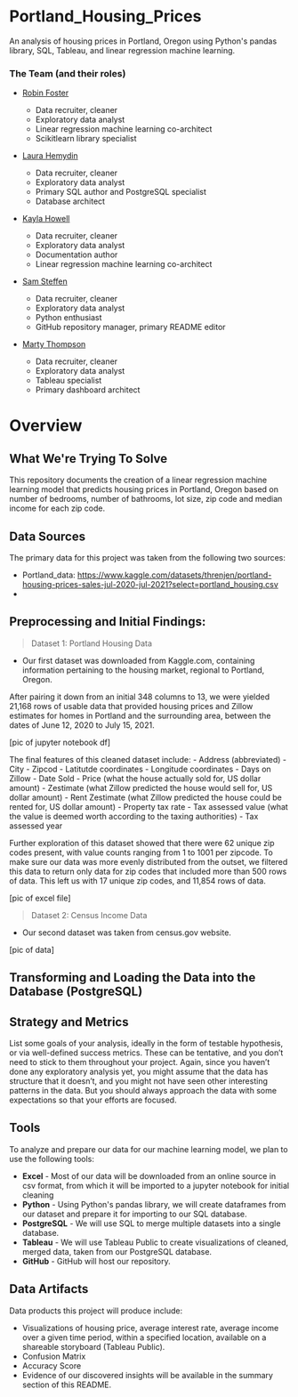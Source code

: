 # Portland_Housing_Prices
An analysis of housing prices in Portland, Oregon using Python's pandas library, SQL, Tableau, and linear regression machine learning.

### The Team (and their roles)
- [Robin Foster](https://github.com/rloufoster)
    * Data recruiter, cleaner
    * Exploratory data analyst
    * Linear regression machine learning co-architect
    * Scikitlearn library specialist

- [Laura Hemydin](https://github.com/L-Hmd)
    * Data recruiter, cleaner
    * Exploratory data analyst
    * Primary SQL author and PostgreSQL specialist
    * Database architect

- [Kayla Howell](https://github.com/kbowling74)
    * Data recruiter, cleaner
    * Exploratory data analyst
    * Documentation author
    * Linear regression machine learning co-architect

- [Sam Steffen](https://github.com/SamSteffen)
    * Data recruiter, cleaner
    * Exploratory data analyst
    * Python enthusiast
    * GitHub repository manager, primary README editor

- [Marty Thompson](https://github.com/martyet1)
    * Data recruiter, cleaner
    * Exploratory data analyst
    * Tableau specialist
    * Primary dashboard architect

# Overview
## What We're Trying To Solve
This repository documents the creation of a linear regression machine learning model that predicts housing prices in Portland, Oregon based on number of bedrooms, number of bathrooms, lot size, zip code and median income for each zip code.

## Data Sources
The primary data for this project was taken from the following two sources:
- Portland_data: https://www.kaggle.com/datasets/threnjen/portland-housing-prices-sales-jul-2020-jul-2021?select=portland_housing.csv
- 

## Preprocessing and Initial Findings:
>Dataset 1: Portland Housing Data
- Our first dataset was downloaded from Kaggle.com, containing information pertaining to the housing market, regional to Portland, Oregon. 

After pairing it down from an initial 348 columns to 13, we were yielded 21,168 rows of usable data that provided housing prices and Zillow estimates for homes in Portland and the surrounding area, between the dates of June 12, 2020 to July 15, 2021.

[pic of jupyter notebook df]

The final features of this cleaned dataset include:
    - Address (abbreviated)
    - City
    - Zipcod
    - Latitutde coordinates
    - Longitude coordinates
    - Days on Zillow
    - Date Sold
    - Price (what the house actually sold for, US dollar amount)
    - Zestimate (what Zillow predicted the house would sell for, US dollar amount)
    - Rent Zestimate (what Zillow predicted the house could be rented for, US dollar amount)
    - Property tax rate
    - Tax assessed value (what the value is deemed worth according to the taxing authorities)
    - Tax assessed year

Further exploration of this dataset showed that there were 62 unique zip codes present, with value counts ranging from 1 to 1001 per zipcode. To make sure our data was more evenly distributed from the outset, we filtered this data to return only data for zip codes that included more than 500 rows of data. This left us with 17 unique zip codes, and 11,854 rows of data.

[pic of excel file]

>Dataset 2: Census Income Data
- Our second dataset was taken from census.gov website.


[pic of data]

## Transforming and Loading the Data into the Database (PostgreSQL)



## Strategy and Metrics
List some goals of your analysis, ideally in the form of testable hypothesis, or via well-defined success metrics. These can be tentative, and you don’t need to stick to them throughout your project. Again, since you haven’t done any exploratory analysis yet, you might assume that the data has structure that it doesn’t, and you might not have seen other interesting patterns in the data. But you should always approach the data with some expectations so that your efforts are focused.

## Tools
To analyze and prepare our data for our machine learning model, we plan to use the following tools:
- **Excel** - Most of our data will be downloaded from an online source in csv format, from which it will be imported to a jupyter notebook for initial cleaning
- **Python** - Using Python's pandas library, we will create dataframes from our dataset and prepare it for importing to our SQL database.
- **PostgreSQL** - We will use SQL to merge multiple datasets into a single database.
- **Tableau** - We will use Tableau Public to create visualizations of cleaned, merged data, taken from our PostgreSQL database. 
- **GitHub** - GitHub will host our repository.

## Data Artifacts
Data products this project will produce include:
- Visualizations of housing price, average interest rate, average income over a given time period, within a specified location, available on a shareable storyboard (Tableau Public).
- Confusion Matrix
- Accuracy Score
- Evidence of our discovered insights will be available in the summary section of this README.
